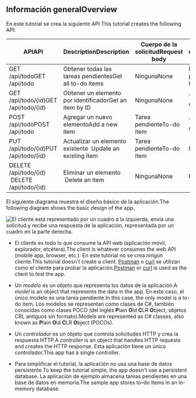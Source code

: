 ## <a name="overview"></a><span data-ttu-id="4d735-101">Información general</span><span class="sxs-lookup"><span data-stu-id="4d735-101">Overview</span></span>

<span data-ttu-id="4d735-102">En este tutorial se crea la siguiente API:</span><span class="sxs-lookup"><span data-stu-id="4d735-102">This tutorial creates the following API:</span></span>

|<span data-ttu-id="4d735-103">API</span><span class="sxs-lookup"><span data-stu-id="4d735-103">API</span></span> | <span data-ttu-id="4d735-104">Description</span><span class="sxs-lookup"><span data-stu-id="4d735-104">Description</span></span> | <span data-ttu-id="4d735-105">Cuerpo de la solicitud</span><span class="sxs-lookup"><span data-stu-id="4d735-105">Request body</span></span> | <span data-ttu-id="4d735-106">Cuerpo de la respuesta</span><span class="sxs-lookup"><span data-stu-id="4d735-106">Response body</span></span> |
|--- | ---- | ---- | ---- |
|<span data-ttu-id="4d735-107">GET /api/todo</span><span class="sxs-lookup"><span data-stu-id="4d735-107">GET /api/todo</span></span> | <span data-ttu-id="4d735-108">Obtener todas las tareas pendientes</span><span class="sxs-lookup"><span data-stu-id="4d735-108">Get all to-do items</span></span> | <span data-ttu-id="4d735-109">Ninguna</span><span class="sxs-lookup"><span data-stu-id="4d735-109">None</span></span> | <span data-ttu-id="4d735-110">Matriz de tareas pendientes</span><span class="sxs-lookup"><span data-stu-id="4d735-110">Array of to-do items</span></span>|
|<span data-ttu-id="4d735-111">GET /api/todo/{id}</span><span class="sxs-lookup"><span data-stu-id="4d735-111">GET /api/todo/{id}</span></span> | <span data-ttu-id="4d735-112">Obtener un elemento por identificador</span><span class="sxs-lookup"><span data-stu-id="4d735-112">Get an item by ID</span></span> | <span data-ttu-id="4d735-113">Ninguna</span><span class="sxs-lookup"><span data-stu-id="4d735-113">None</span></span> | <span data-ttu-id="4d735-114">Tarea pendiente</span><span class="sxs-lookup"><span data-stu-id="4d735-114">To-do item</span></span>|
|<span data-ttu-id="4d735-115">POST /api/todo</span><span class="sxs-lookup"><span data-stu-id="4d735-115">POST /api/todo</span></span> | <span data-ttu-id="4d735-116">Agregar un nuevo elemento</span><span class="sxs-lookup"><span data-stu-id="4d735-116">Add a new item</span></span> | <span data-ttu-id="4d735-117">Tarea pendiente</span><span class="sxs-lookup"><span data-stu-id="4d735-117">To-do item</span></span> | <span data-ttu-id="4d735-118">Tarea pendiente</span><span class="sxs-lookup"><span data-stu-id="4d735-118">To-do item</span></span> |
|<span data-ttu-id="4d735-119">PUT /api/todo/{id}</span><span class="sxs-lookup"><span data-stu-id="4d735-119">PUT /api/todo/{id}</span></span> | <span data-ttu-id="4d735-120">Actualizar un elemento existente &nbsp;</span><span class="sxs-lookup"><span data-stu-id="4d735-120">Update an existing item &nbsp;</span></span> | <span data-ttu-id="4d735-121">Tarea pendiente</span><span class="sxs-lookup"><span data-stu-id="4d735-121">To-do item</span></span> | <span data-ttu-id="4d735-122">Ninguna</span><span class="sxs-lookup"><span data-stu-id="4d735-122">None</span></span> |
|<span data-ttu-id="4d735-123">DELETE /api/todo/{id} &nbsp; &nbsp;</span><span class="sxs-lookup"><span data-stu-id="4d735-123">DELETE /api/todo/{id} &nbsp; &nbsp;</span></span> | <span data-ttu-id="4d735-124">Eliminar un elemento &nbsp; &nbsp;</span><span class="sxs-lookup"><span data-stu-id="4d735-124">Delete an item &nbsp; &nbsp;</span></span> | <span data-ttu-id="4d735-125">Ninguna</span><span class="sxs-lookup"><span data-stu-id="4d735-125">None</span></span> | <span data-ttu-id="4d735-126">Ninguna</span><span class="sxs-lookup"><span data-stu-id="4d735-126">None</span></span>|

<span data-ttu-id="4d735-127">El siguiente diagrama muestra el diseño básico de la aplicación.</span><span class="sxs-lookup"><span data-stu-id="4d735-127">The following diagram shows the basic design of the app.</span></span>

![El cliente está representado por un cuadro a la izquierda, envía una solicitud y recibe una respuesta de la aplicación, representada por un cuadro en la parte derecha.](../../tutorials/first-web-api/_static/architecture.png)

* <span data-ttu-id="4d735-132">El cliente es todo lo que consume la API web (aplicación móvil, explorador, etcétera).</span><span class="sxs-lookup"><span data-stu-id="4d735-132">The client is whatever consumes the web API (mobile app, browser, etc.).</span></span> <span data-ttu-id="4d735-133">En este tutorial no se crea ningún cliente.</span><span class="sxs-lookup"><span data-stu-id="4d735-133">This tutorial doesn't create a client.</span></span> <span data-ttu-id="4d735-134">[Postman](https://www.getpostman.com/) o [curl](https://curl.haxx.se/docs/manpage.html) se utilizan como el cliente para probar la aplicación.</span><span class="sxs-lookup"><span data-stu-id="4d735-134">[Postman](https://www.getpostman.com/) or [curl](https://curl.haxx.se/docs/manpage.html) is used as the client to test the app.</span></span>

* <span data-ttu-id="4d735-135">Un *modelo* es un objeto que representa los datos de la aplicación.</span><span class="sxs-lookup"><span data-stu-id="4d735-135">A *model* is an object that represents the data in the app.</span></span> <span data-ttu-id="4d735-136">En este caso, el único modelo es una tarea pendiente.</span><span class="sxs-lookup"><span data-stu-id="4d735-136">In this case, the only model is a to-do item.</span></span> <span data-ttu-id="4d735-137">Los modelos se representan como clases de C#, también conocidas como clases POCO (del inglés **P**lain **O**ld **C**LR **O**bject, objetos CRL antiguos sin formato).</span><span class="sxs-lookup"><span data-stu-id="4d735-137">Models are represented as C# classes, also known as **P**lain **O**ld **C**LR **O**bject (POCOs).</span></span>

* <span data-ttu-id="4d735-138">Un *controlador* es un objeto que controla solicitudes HTTP y crea la respuesta HTTP.</span><span class="sxs-lookup"><span data-stu-id="4d735-138">A *controller* is an object that handles HTTP requests and creates the HTTP response.</span></span> <span data-ttu-id="4d735-139">Esta aplicación tiene un único controlador.</span><span class="sxs-lookup"><span data-stu-id="4d735-139">This app has a single controller.</span></span>

* <span data-ttu-id="4d735-140">Para simplificar el tutorial, la aplicación no usa una base de datos persistente.</span><span class="sxs-lookup"><span data-stu-id="4d735-140">To keep the tutorial simple, the app doesn't use a persistent database.</span></span> <span data-ttu-id="4d735-141">La aplicación de ejemplo almacena tareas pendientes en una base de datos en memoria.</span><span class="sxs-lookup"><span data-stu-id="4d735-141">The sample app stores to-do items in an in-memory database.</span></span>
